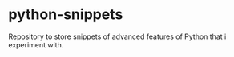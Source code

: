 # python-snippets
Repository to store snippets of advanced features of Python that i experiment with.
